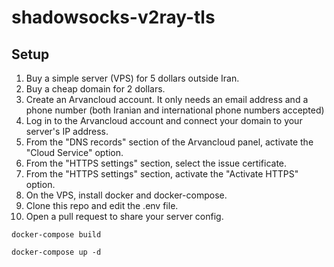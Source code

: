 # shadowsocks-v2ray-tls

## Setup

1. Buy a simple server (VPS) for 5 dollars outside Iran.
2. Buy a cheap domain for 2 dollars.
3. Create an Arvancloud account. It only needs an email address and a phone number (both Iranian and international phone numbers accepted)
4. Log in to the Arvancloud account and connect your domain to your server's IP address.
5. From the "DNS records" section of the Arvancloud panel, activate the "Cloud Service" option.
6. From the "HTTPS settings" section, select the issue certificate.
7. From the "HTTPS settings" section, activate the "Activate HTTPS" option.
8. On the VPS, install docker and docker-compose.
9. Clone this repo and edit the .env file.
10. Open a pull request to share your server config.

`docker-compose build`

`docker-compose up -d`



